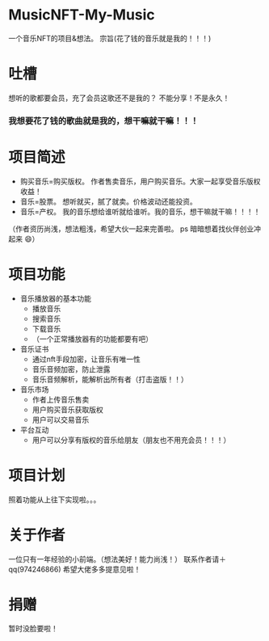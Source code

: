 # MusicNFT-My-Music
一个音乐NFT的项目&amp;想法。  宗旨(花了钱的音乐就是我的！！！)

# 吐槽
想听的歌都要会员，充了会员这歌还不是我的？ 不能分享！不是永久！
### 我想要花了钱的歌曲就是我的，想干嘛就干嘛！！！

# 项目简述
  * 购买音乐=购买版权。 作者售卖音乐，用户购买音乐。大家一起享受音乐版权收益！
  * 音乐=股票。 想听就买，腻了就卖。价格波动还能投资。
  * 音乐=产权。 我的音乐想给谁听就给谁听。我的音乐，想干嘛就干嘛！！！！
 
（作者资历尚浅，想法粗浅，希望大伙一起来完善啦。
  ps 暗暗想着找伙伴创业冲起来 😄）
# 项目功能
  * 音乐播放器的基本功能
     * 播放音乐
     * 搜索音乐
     * 下载音乐
     * （一个正常播放器有的功能都要有吧）
  * 音乐证书
     * 通过nft手段加密，让音乐有唯一性
     * 音乐音频加密，防止泄露
     * 音乐音频解析，能解析出所有者（打击盗版！！）
  * 音乐市场
     * 作者上传音乐售卖
     * 用户购买音乐获取版权
     * 用户可以交易音乐
  * 平台互动
     * 用户可以分享有版权的音乐给朋友（朋友也不用充会员！！！）
# 项目计划
   照着功能从上往下实现啦。。。
# 关于作者
  一位只有一年经验的小前端。（想法美好！能力尚浅！）
  联系作者请＋qq(974246866)
  希望大佬多多提意见啦！
# 捐赠
  暂时没脸要啦！
